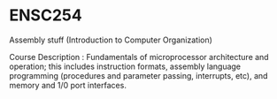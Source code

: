 # ENSC254
Assembly stuff (Introduction to Computer Organization)

Course Description :
Fundamentals of microprocessor architecture and operation; this includes instruction formats, assembly language programming (procedures and parameter passing, interrupts, etc), and memory and 1/0 port interfaces. 
